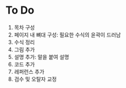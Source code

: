 # To Do

1. 목차 구성
1. 페이지 내 뼈대 구성: 필요한 수식의 윤곽이 드러남
1. 수식 정리
1. 그림 추가
1. 설명 추가: 말을 붙여 설명
1. 코드 추가
1. 레퍼런스 추가
1. 검수 및 오탈자 교정